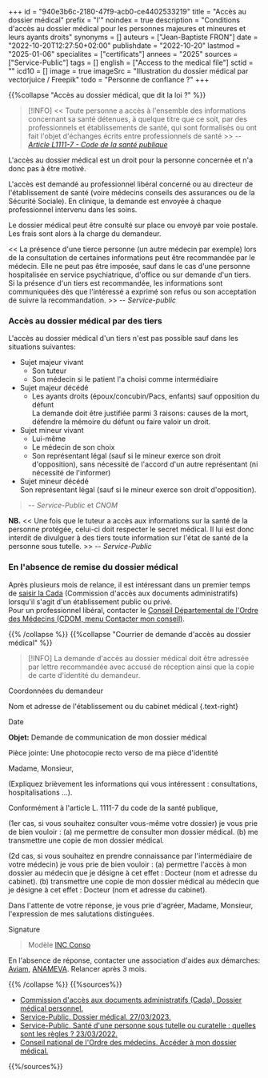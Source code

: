 +++
id = "940e3b6c-2180-47f9-acb0-ce4402533219"
title = "Accès au dossier médical"
prefix = "l'"
noindex = true
description = "Conditions d'accès au dossier médical pour les personnes majeures et mineures et leurs ayants droits"
synonyms = []
auteurs = ["Jean-Baptiste FRON"]
date = "2022-10-20T12:27:50+02:00"
publishdate = "2022-10-20"
lastmod = "2025-01-06"
specialites = ["certificats"]
annees = "2025"
sources = ["Service-Public"]
tags = []
english = ["Access to the medical file"]
sctid = ""
icd10 = []
image = true
imageSrc = "Illustration du dossier médical par vectorjuice / Freepik"
todo = "Personne de confiance ?"
+++

{{%collapse "Accès au dossier médical, que dit la loi ?" %}}

> [!INFO]
> << Toute personne a accès à l'ensemble des informations concernant sa santé détenues, à quelque titre que ce soit, par des professionnels et établissements de santé, qui sont formalisés ou ont fait l'objet d'échanges écrits entre professionnels de santé >> -- *[Article L1111-7 - Code de la santé publique](https://www.legifrance.gouv.fr/codes/article_lc/LEGIARTI000024316824/2024-03-21/)*

L'accès au dossier médical est un droit pour la personne concernée et n'a donc pas à être motivé.

L'accès est demandé au professionnel libéral concerné ou au directeur de l'établissement de santé (voire médecins conseils des assurances ou de la Sécurité Sociale). En clinique, la demande est envoyée à chaque professionnel intervenu dans les soins.

Le dossier médical peut être consulté sur place ou envoyé par voie postale. Les frais sont alors à la charge du demandeur.

<< La présence d'une tierce personne (un autre médecin par exemple) lors de la consultation de certaines informations peut être recommandée par le médecin. Elle ne peut pas être imposée, sauf dans le cas d'une personne hospitalisée en service psychiatrique, d'office ou sur demande d'un tiers.  
Si la présence d'un tiers est recommandée, les informations sont communiquées dès que l'intéressé a exprimé son refus ou son acceptation de suivre la recommandation. >> -- *Service-public*

### Accès au dossier médical par des tiers

L'accès au dossier médical d'un tiers n'est pas possible sauf dans les situations suivantes:

- Sujet majeur vivant
  - Son tuteur
  - Son médecin si le patient l'a choisi comme intermédiaire
- Sujet majeur décédé
  - Les ayants droits (époux/concubin/Pacs, enfants) sauf opposition du défunt  
    La demande doit être justifiée parmi 3 raisons: causes de la mort, défendre la mémoire du défunt ou faire valoir un droit.
- Sujet mineur vivant
  - Lui-même
  - Le médecin de son choix
  - Son représentant légal (sauf si le mineur exerce son droit d'opposition), sans nécessité de l'accord d'un autre représentant (ni nécessité de l'informer)
- Sujet mineur décédé  
  Son représentant légal (sauf si le mineur exerce son droit d'opposition).

> -- *Service-Public* et *CNOM*

**NB.** << Une fois que le tuteur a accès aux informations sur la santé de la personne protégée, celui-ci doit respecter le secret médical. Il lui est donc interdit de divulguer à des tiers toute information sur l'état de santé de la personne sous tutelle. >> -- *Service-Public*

### En l'absence de remise du dossier médical

Après plusieurs mois de relance, il est intéressant dans un premier temps de [saisir la Cada](https://www.cada.fr/formulaire-de-saisine) (Commission d'accès aux documents administratifs) lorsqu'il s'agit d'un établissement public ou privé.  
Pour un professionnel libéral, contacter le [Conseil Départemental de l'Ordre des Médecins (CDOM, menu Contacter mon conseil)](https://www.conseil-national.medecin.fr/lordre-medecins/conseils-regionaux-departementaux/conseils-departementaux-lordre).

{{% /collapse %}}
{{%collapse "Courrier de demande d'accès au dossier médical" %}}

> [!INFO]
> La demande d'accès au dossier médical doit être adressée par lettre recommandée avec accusé de réception ainsi que la copie de carte d'identité du demandeur.

<div class="card card-body my-4">

Coordonnées du demandeur

Nom et adresse de l'établissement ou du cabinet médical
{.text-right}

Date

**Objet:** Demande de communication de mon dossier médical

Pièce jointe: Une photocopie recto verso de ma pièce d'identité

Madame, Monsieur,

(Expliquez brièvement les informations qui vous intéressent : consultations, hospitalisations …).

Conformément à l'article L. 1111-7 du code de la santé publique,

(1er cas, si vous souhaitez consulter vous-même votre dossier)
je vous prie de bien vouloir :
(a) me permettre de consulter mon dossier médical.
(b) me transmettre une copie de mon dossier médical.

(2d cas, si vous souhaitez en prendre connaissance par l'intermédiaire de votre médecin) je vous prie de bien vouloir :
(a) permettre l'accès à mon dossier au médecin que je désigne à cet effet : Docteur (nom et adresse du cabinet).
(b) transmettre une copie de mon dossier médical au médecin que je désigne à cet effet : Docteur (nom et adresse du cabinet).

Dans l'attente de votre réponse, je vous prie d'agréer, Madame, Monsieur, l'expression de mes salutations distinguées.

Signature
</div>

> Modèle [INC Conso](https://www.inc-conso.fr/content/vous-demandez-pouvoir-consulter-votre-dossier-medical)

En l'absence de réponse, contacter une association d'aides aux démarches: [Aviam](http://aviamfrance.org/), [ANAMEVA](https://www.anameva.com/). Relancer après 3 mois.

{{% /collapse %}}
{{%sources%}}

- [Commission d'accès aux documents administratifs (Cada). Dossier médical personnel.](https://www.cada.fr/administration/dossier-medical-personnel)
- [Service-Public. Dossier médical. 27/03/2023.](https://www.service-public.fr/particuliers/vosdroits/F12210)
- [Service-Public. Santé d'une personne sous tutelle ou curatelle : quelles sont les règles ? 23/03/2022.](https://www.service-public.fr/particuliers/vosdroits/F33899)
- [Conseil national de l'Ordre des médecins. Accéder à mon dossier médical.](https://www.conseil-national.medecin.fr/patient/droits/acceder-dossier-medical)

{{%/sources%}}
